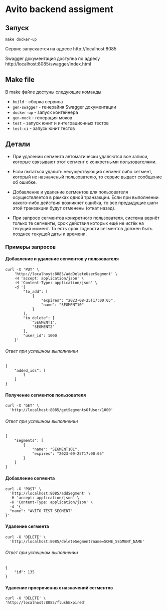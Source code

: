 # Avito backend assigment 
## Запуск
```shell
make docker-up
```

Сервис запускается на адресе http://localhost:8085

Swagger документация доступна по адресу http://localhost:8085/swagger/index.html

## Make file
В make файле достуны следующие команды
- ```build``` - сборка сервиса
- ```gen-swagger``` - генерайия Swagger документации
- ```docker-up``` - запуск контейнера
- ```gen-mock``` - генерация моков
- ```test``` - запуск юнит и интеграционных тестов
- ```test-ci``` - запуск юнит тестов

## Детали
- При удалении сегмента автоматически удаляются все записи, которые связывают этот сегмент с конкретными пользователями.


- Если пытаться удалить несуществующий сегмент либо сегмент, который не назначеный пользователю, то сервис выдаст сообщение об ошибке.


- Добавление и удаление сегментов для пользователя осуществляется в рамках одной транзакции. Если при выполнении какого-либо действия возникнет ошибка, то все предыдущие шаги этой транзакции будут отменены (откат назад).


- При запросе сегментов конкретного пользователя, система вернёт только те сегменты, срок действия которых ещё не истёк на текущий момент. То есть срок годности сегментов должен быть позднее текущей даты и времени.
### Примеры запросов
#### Добавление и удаление сегментов у пользователя
    curl -X 'PUT' \
        'http://localhost:8085/addDeleteUserSegment' \
        -H 'accept: application/json' \
        -H 'Content-Type: application/json' \
        -d '{
            "to_add": [
                {
                    "expires": "2023-08-25T17:00:05",
                    "name": "SEGMENT10"
                }
            ],
            "to_delete": [
                "SEGMENT1",
                "SEGMENT2"
            ],
            "user_id": 1000
        }'
###### Ответ при успешном выполнении
    {
        "added_ids": [
            1
        ]
    }
#### Получение сегментов пользователя
    curl -X 'GET' \
      'http://localhost:8085/getSegmentsOfUser/1000'
###### Ответ при успешном выполнении
    {
        "segments": [
            {
                "name": "SEGMENT101",
                "expires": "2023-09-25T17:00:05"
            }
        ]
    }

#### Добавление сегмента
    curl -X 'POST' \
      'http://localhost:8085/addSegment' \
      -H 'accept: application/json' \
      -H 'Content-Type: application/json' \
      -d '{
      "name": "AVITO_TEST_SEGMENT"
    }'

#### Удаление сегмента
    curl -X 'DELETE' \
      'http://localhost:8085/deleteSegment?name=SOME_SEGMENT_NAME' 

###### Ответ при успешном выполнении
    {
        "id": 135
    }

#### Удаление просроченных назначений сегментов
    curl -X 'DELETE' \
    'http://localhost:8085/flushExpired'

